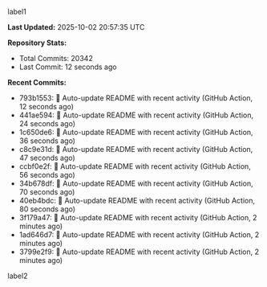 
label1 
<!-- ACTIVITY_START -->
**Last Updated:** 2025-10-02 20:57:35 UTC

**Repository Stats:**
- Total Commits: 20342
- Last Commit: 12 seconds ago

**Recent Commits:**
- 793b1553: 🤖 Auto-update README with recent activity (GitHub Action, 12 seconds ago)
- 441ae594: 🤖 Auto-update README with recent activity (GitHub Action, 24 seconds ago)
- 1c650de6: 🤖 Auto-update README with recent activity (GitHub Action, 36 seconds ago)
- c8c9e31d: 🤖 Auto-update README with recent activity (GitHub Action, 47 seconds ago)
- ccbf0e2f: 🤖 Auto-update README with recent activity (GitHub Action, 56 seconds ago)
- 34b678df: 🤖 Auto-update README with recent activity (GitHub Action, 70 seconds ago)
- 40eb4bdc: 🤖 Auto-update README with recent activity (GitHub Action, 80 seconds ago)
- 3f179a47: 🤖 Auto-update README with recent activity (GitHub Action, 2 minutes ago)
- 1ad646d7: 🤖 Auto-update README with recent activity (GitHub Action, 2 minutes ago)
- 3799e2f9: 🤖 Auto-update README with recent activity (GitHub Action, 2 minutes ago)
<!-- ACTIVITY_END -->

label2
